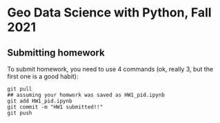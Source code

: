# Geo Data Science with Python, Fall 2021

## Submitting homework

To submit homework, you need to use 4 commands (ok, really 3, but the first one is a good habit):
```
git pull
## assuming your homwork was saved as HW1_pid.ipynb
git add HW1_pid.ipynb
git commit -m "HW1 submitted!!"
git push
```

